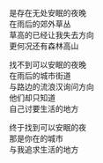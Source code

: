 是存在无处安眠的夜晚  
在雨后的郊外草丛  
草高的已经让我失去方向   
更何况还有森林高山

找不到可以安眠的夜晚  
在雨后的城市街道  
与路边的流浪汉询问方向  
他们却只知道  
自己讨要生活的地方  

终于找到可以安眠的夜  
那是你在的城市  
与我追求生活的地方  
